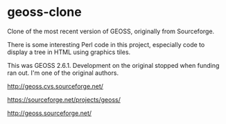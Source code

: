 # geoss-clone
Clone of the most recent version of GEOSS, originally from Sourceforge.

There is some interesting Perl code in this project, especially code to display a tree in HTML using graphics tiles.

This was GEOSS 2.6.1. Development on the original stopped when funding ran out. I'm one of the original authors.

http://geoss.cvs.sourceforge.net/

https://sourceforge.net/projects/geoss/

http://geoss.sourceforge.net/
